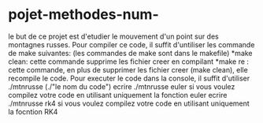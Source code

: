 # pojet-methodes-num-
le but de ce projet est d'etudier le mouvement d'un point sur des montagnes russes. 
Pour compiler ce code, il suffit d'untiliser les commande de  make suivantes: (les commandes de make sont dans le makefile) 
*make clean: cette commande supprime les fichier creer en compilant 
*make re : cette commande, en plus de supprimer les fichier creer (make clean), elle recompile le code. 
Pour executer le code dans la console, il suffit d'utiliser ./mtnrusse (./"le nom du code")
ecrire ./mtnrusse euler si vous voulez compilez votre code en utilisant uniquement la fonction euler 
ecrire ./mtnrusse rk4 si vous voulez compilez votre code en utilisant uniquement la focntion RK4  


